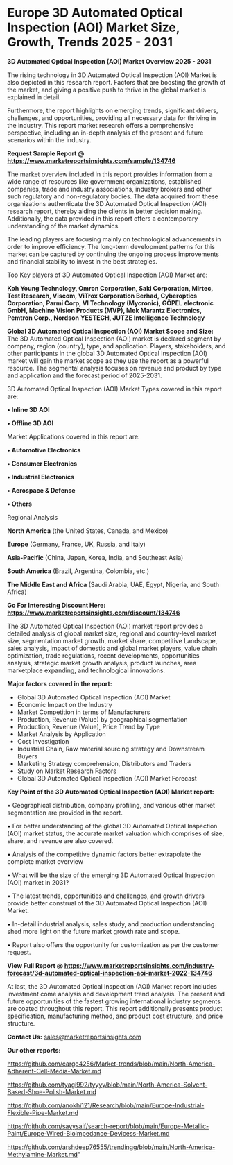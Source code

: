 # Europe 3D Automated Optical Inspection (AOI) Market Size, Growth, Trends 2025 - 2031

<Strong> 3D Automated Optical Inspection (AOI) Market Overview 2025 - 2031</strong>

The rising technology in 3D Automated Optical Inspection (AOI) Market is also depicted in this research report. Factors that are boosting the growth of the market, and giving a positive push to thrive in the global market is explained in detail.

Furthermore, the report highlights on emerging trends, significant drivers, challenges, and opportunities, providing all necessary data for thriving in the industry. This report market research offers a comprehensive perspective, including an in-depth analysis of the present and future scenarios within the industry.

<strong>Request Sample Report @ <a href=https://www.marketreportsinsights.com/sample/134746>https://www.marketreportsinsights.com/sample/134746</a></strong>

The market overview included in this report provides information from a wide range of resources like government organizations, established companies, trade and industry associations, industry brokers and other such regulatory and non-regulatory bodies. The data acquired from these organizations authenticate the 3D Automated Optical Inspection (AOI) research report, thereby aiding the clients in better decision making. Additionally, the data provided in this report offers a contemporary understanding of the market dynamics.

The leading players are focusing mainly on technological advancements in order to improve efficiency. The long-term development patterns for this market can be captured by continuing the ongoing process improvements and financial stability to invest in the best strategies.

Top Key players of 3D Automated Optical Inspection (AOI) Market are:

<strong>Koh Young Technology, Omron Corporation, Saki Corporation, Mirtec, Test Research, Viscom, ViTrox Corporation Berhad, Cyberoptics Corporation, Parmi Corp, VI Technology (Mycronic), GÖPEL electronic GmbH, Machine Vision Products (MVP), Mek Marantz Electronics, Pemtron Corp., Nordson YESTECH, JUTZE Intelligence Technology</strong>

<strong><b>Global 3D Automated Optical Inspection (AOI) Market Scope and Size:</b></strong>
The 3D Automated Optical Inspection (AOI) market is declared segment by company, region (country), type, and application. Players, stakeholders, and other participants in the global 3D Automated Optical Inspection (AOI) market will gain the market scope as they use the report as a powerful resource. The segmental analysis focuses on revenue and product by type and application and the forecast period of 2025-2031.

3D Automated Optical Inspection (AOI) Market Types covered in this report are:

<strong>• Inline 3D AOI

• Offline 3D AOI</strong>

Market Applications covered in this report are:

<strong>• Automotive Electronics

• Consumer Electronics

• Industrial Electronics

• Aerospace & Defense

• Others</strong> 

Regional Analysis

<strong>North America</strong> (the United States, Canada, and Mexico)

<strong>Europe</strong> (Germany, France, UK, Russia, and Italy)

<strong>Asia-Pacific</strong> (China, Japan, Korea, India, and Southeast Asia)

<strong>South America</strong> (Brazil, Argentina, Colombia, etc.)

<strong>The Middle East and Africa</strong> (Saudi Arabia, UAE, Egypt, Nigeria, and South Africa)

<strong>Go For Interesting Discount Here: <a href=https://www.marketreportsinsights.com/discount/134746>https://www.marketreportsinsights.com/discount/134746</a></strong>

The 3D Automated Optical Inspection (AOI) market report provides a detailed analysis of global market size, regional and country-level market size, segmentation market growth, market share, competitive Landscape, sales analysis, impact of domestic and global market players, value chain optimization, trade regulations, recent developments, opportunities analysis, strategic market growth analysis, product launches, area marketplace expanding, and technological innovations.

<strong><b>Major factors covered in the report:</b></strong>
<ul>
  <li>Global 3D Automated Optical Inspection (AOI) Market </li>
  <li>Economic Impact on the Industry</li>
  <li>Market Competition in terms of Manufacturers</li>
  <li>Production, Revenue (Value) by geographical segmentation</li>
  <li>Production, Revenue (Value), Price Trend by Type</li>
  <li>Market Analysis by Application</li>
  <li>Cost Investigation</li>
  <li>Industrial Chain, Raw material sourcing strategy and Downstream Buyers</li>
  <li>Marketing Strategy comprehension, Distributors and Traders</li>
  <li>Study on Market Research Factors</li>
  <li>Global 3D Automated Optical Inspection (AOI) Market Forecast</li>
</ul>

<strong><b>Key Point of the 3D Automated Optical Inspection (AOI) Market report:</b></strong>

• Geographical distribution, company profiling, and various other market segmentation are provided in the report.

• For better understanding of the global 3D Automated Optical Inspection (AOI) market status, the accurate market valuation which comprises of size, share, and revenue are also covered.

• Analysis of the competitive dynamic factors better extrapolate the complete market overview

• What will be the size of the emerging 3D Automated Optical Inspection (AOI) market in 2031?

• The latest trends, opportunities and challenges, and growth drivers provide better construal of the 3D Automated Optical Inspection (AOI) Market.

• In-detail industrial analysis, sales study, and production understanding shed more light on the future market growth rate and scope.

• Report also offers the opportunity for customization as per the customer request.

<strong><b>View Full Report @ <a href=https://www.marketreportsinsights.com/industry-forecast/3d-automated-optical-inspection-aoi-market-2022-134746>https://www.marketreportsinsights.com/industry-forecast/3d-automated-optical-inspection-aoi-market-2022-134746</a></b></strong>


At last, the 3D Automated Optical Inspection (AOI) Market report includes investment come analysis and development trend analysis. The present and future opportunities of the fastest growing international industry segments are coated throughout this report. This report additionally presents product specification, manufacturing method, and product cost structure, and price structure.

<strong>Contact Us:</strong>
sales@marketreportsinsights.com

<strong>Our other reports:</strong>

<a href=https://github.com/cargo4256/Market-trends/blob/main/North-America-Adherent-Cell-Media-Market.md>https://github.com/cargo4256/Market-trends/blob/main/North-America-Adherent-Cell-Media-Market.md</a>

<a href=https://github.com/tyagi992/tyyyy/blob/main/North-America-Solvent-Based-Shoe-Polish-Market.md>https://github.com/tyagi992/tyyyy/blob/main/North-America-Solvent-Based-Shoe-Polish-Market.md</a>

<a href=https://github.com/anokhi121/Research/blob/main/Europe-Industrial-Flexible-Pipe-Market.md>https://github.com/anokhi121/Research/blob/main/Europe-Industrial-Flexible-Pipe-Market.md</a>

<a href=https://github.com/sayysaif/search-report/blob/main/Europe-Metallic-Paint/Europe-Wired-Bioimpedance-Devicess-Market.md>https://github.com/sayysaif/search-report/blob/main/Europe-Metallic-Paint/Europe-Wired-Bioimpedance-Devicess-Market.md</a>

<a href=https://github.com/arshdeep76555/trendingg/blob/main/North-America-Methylamine-Market.md>https://github.com/arshdeep76555/trendingg/blob/main/North-America-Methylamine-Market.md</a>"
